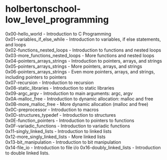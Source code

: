 # holbertonschool-low_level_programming

0x00-hello_world - Introduction to C Programming\
0x01-variables_if_else_while - Introduction to variables, if else statements, and loops\
0x02-functions_nested_loops - Introduction to functions and nested loops\
0x03-more_functions_nested_loops - More functions and nested loops\
0x04-pointers_arrays_strings - Introduction to pointers, arrays, and strings\
0x05-pointers_arrays_strings - More pointers, arrays, and strings\
0x06-pointers_arrays_strings - Even more pointers, arrays, and strings, including pointers to pointers\
0x07-recursion - Introduction to recursion  
0x08-static_libraries - Introduction to static libraries  
0x09-argc_argv - Introduction to main arguments: argc, argv  
0x0A-malloc_free - Introduction to dynamic allocation: malloc and free  
0x0B-more_malloc_free - More dynamic allocation (malloc and free)  
0x0C-preprocessor - Introduction to macros  
0x0D-structures_typedef - Introduction to structures  
0x0E-function_pointers - Introduction to pointers to functions  
0x0F-variadic_functions - Introduction to variadic functions  
0x11-singly_linked_lists - Introduction to linked lists  
0x12-more_singly_linked_lists - More linked lists  
0x13-bit_manipulation - Introduction to bit manipulation  
0x14-file_io - Introduction to file i/o
0x16-doubly_linked_lists - Introduction to double linked lists.
